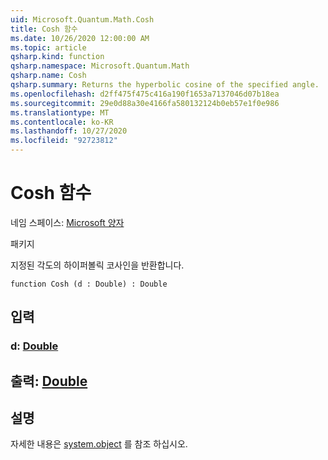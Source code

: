 ```yaml
---
uid: Microsoft.Quantum.Math.Cosh
title: Cosh 함수
ms.date: 10/26/2020 12:00:00 AM
ms.topic: article
qsharp.kind: function
qsharp.namespace: Microsoft.Quantum.Math
qsharp.name: Cosh
qsharp.summary: Returns the hyperbolic cosine of the specified angle.
ms.openlocfilehash: d2ff475f475c416a190f1653a7137046d07b18ea
ms.sourcegitcommit: 29e0d88a30e4166fa580132124b0eb57e1f0e986
ms.translationtype: MT
ms.contentlocale: ko-KR
ms.lasthandoff: 10/27/2020
ms.locfileid: "92723812"
---
```

# <a name="cosh-function"></a>Cosh 함수

네임 스페이스: [Microsoft 양자](xref:Microsoft.Quantum.Math)

패키지 [](https://nuget.org/packages/)


지정된 각도의 하이퍼볼릭 코사인을 반환합니다.

```qsharp
function Cosh (d : Double) : Double
```


## <a name="input"></a>입력

### <a name="d--double"></a>d: [Double](xref:microsoft.quantum.lang-ref.double)





## <a name="output--double"></a>출력: [Double](xref:microsoft.quantum.lang-ref.double)



## <a name="remarks"></a>설명

자세한 내용은 [system.object](https://docs.microsoft.com/dotnet/api/system.math.cosh) 를 참조 하십시오.